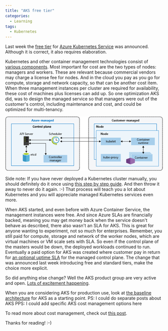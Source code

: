 ```yaml
---
title: "AKS free tier"
categories:
  - Learning
tags:
  - Kubernetes
---
```


Last week the [free tier](https://techcommunity.microsoft.com/t5/apps-on-azure-blog/azure-kubernetes-service-free-tier-and-standard-tier/ba-p/3731432?wt.mc_id=pdebruin_content_blog_cnl_csasci) for [Azure Kubernetes Service](https://learn.microsoft.com/azure/aks/intro-kubernetes?wt.mc_id=pdebruin_content_blog_cnl_csasci) was announced. Although it is correct, it also requires elaboration.

Kubernetes and other container management technologies consist of [various components](https://kubernetes.io/docs/concepts/overview/components/). Most important for cost are the two types of nodes: managers and workers. These are relevant because commercial vendors may charge a license fee for nodes. And in the cloud you pay as you go for compute, storage and network capacity, so that can be another cost item. When three management instances per cluster are required for availability, these cost of machines plus licenses can add up. So one optimization AKS did, was to design the managed service so that managers were out of the customer's control, including maintenance and cost, and could be optimized for multi-tenancy.

![img](../assets/images/2023-02-03-azure-kubernetes-service-free-tier.png)

Side note: If you have never deployed a Kubernetes cluster manually, you should definitely do it once using [this step by step guide](https://github.com/ivanfioravanti/kubernetes-the-hard-way-on-azure). And then throw it away to never do it again. :-) That process will teach you a lot about Kubernetes and you will appreciate managed Kubernetes services even more.

When AKS started, and even before with Azure Container Service, the management instances  were free. And since Azure SLAs are financially backed, meaning you may get money back when the service doesn't behave as described, there also wasn't an SLA for AKS. This is great for anyone wanting to experiment, not so much for enterprises. Remember, you still paid for compute, storage and network of the worker nodes, which are virtual machines or VM scale sets with SLA. So even if the control plane of the masters would be down, the deployed workloads continued to run. Eventually a paid option for AKS was created where customer pay in return for [an optional uptime SLA](https://techcommunity.microsoft.com/t5/apps-on-azure-blog/aks-introduces-uptime-sla/ba-p/1350832) for the managed control plane. The change that was announced last week introducing free and standard tiers, make the choice more explicit.

So did anything else change? Well the AKS product group are very active and open. [Lots of excitement happening](https://github.com/Azure/AKS/projects/1).

When you are considering AKS for production use, look at [the baseline architecture](https://learn.microsoft.com/azure/architecture/reference-architectures/containers/aks/baseline-aks?wt.mc_id=pdebruin_content_blog_cnl_csasci) for AKS as a starting point.
PS: I could do separate posts about AKS
PPS: I could add specific AKS cost management options here

To read more about cost management, check out [this post](https://blog.pdebruin.org/cost-management/).

Thanks for reading! :-)

